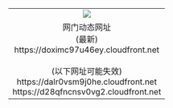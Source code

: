 ﻿<table>
  <tr></tr>
  <tr><td colspan=2 align=center><img src="https://doximc97u46ey.cloudfront.net/Up/oGate.jpg" /></td></tr>
  <tr><td colspan=2 align=center>网门动态网址<br/>(最新)
<br>https://doximc97u46ey.cloudfront.net
<br/><br/>(以下网址可能失效)
<br>https://dalr0vsm9j0he.cloudfront.net
<br>https://d28qfncnsv0vg2.cloudfront.net
    </td>
  </tr>
</table>
